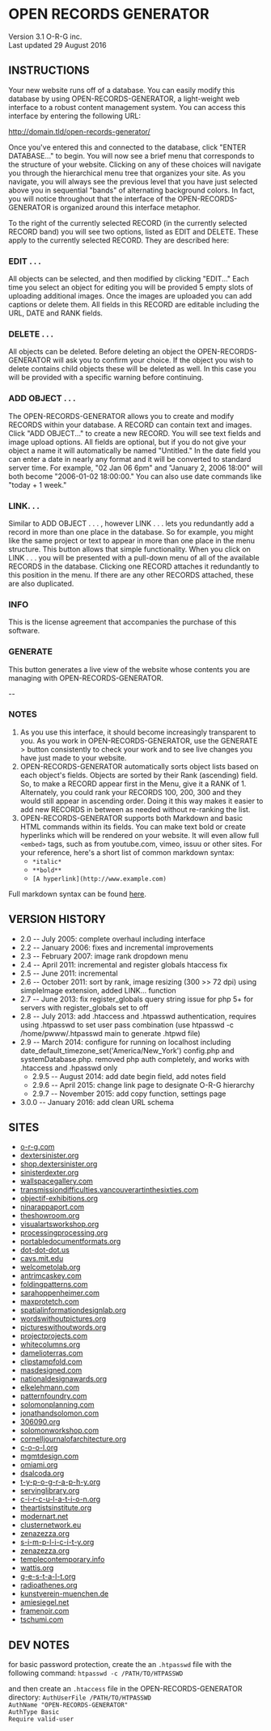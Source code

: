 # OPEN RECORDS GENERATOR
Version 3.1
O-R-G inc.  
Last updated 29 August 2016

## INSTRUCTIONS

Your new website runs off of a database. You can easily modify this database by using OPEN-RECORDS-GENERATOR, a light-weight web interface to a robust content management system. You can access this interface by entering the following URL:

http://domain.tld/open-records-generator/

Once you've entered this and connected to the database, click "ENTER DATABASE..." to begin. You will now see a brief menu that corresponds to the structure of your website. Clicking on any of these choices will navigate you through the hierarchical menu tree that organizes your site. As you navigate, you will always see the previous level that you have just selected above you in sequential "bands" of alternating background colors. In fact, you will notice throughout that the interface of the OPEN-RECORDS-GENERATOR is organized around this interface metaphor.

To the right of the currently selected RECORD (in the currently selected RECORD band) you will see two options, listed as EDIT and DELETE. These apply to the currently selected RECORD. They are described here:

### EDIT . . .

All objects can be selected, and then modified by clicking "EDIT..." Each time you select an object for editing you will be provided 5 empty slots of uploading additional images. Once the images are uploaded you can add captions or delete them. All fields in this RECORD are editable including the URL, DATE and RANK fields.

### DELETE . . . 

All objects can be deleted. Before deleting an object the OPEN-RECORDS-GENERATOR will ask you to confirm your choice. If the object you wish to delete contains child objects these will be deleted as well. In this case you will be provided with a specific warning before continuing. 

### ADD OBJECT . . .

The OPEN-RECORDS-GENERATOR allows you to create and modify RECORDS within your database. A RECORD can contain text and images. Click "ADD OBJECT..." to create a new RECORD. You will see text fields and image upload options. All fields are optional, but if you do not give your object a name it will automatically be named "Untitled." In the date field you can enter a date in nearly any format and it will be converted to standard server time. For example, "02 Jan 06 6pm" and "January 2, 2006 18:00" will both become "2006-01-02 18:00:00." You can also use date commands like "today + 1 week." 

### LINK. . .

Similar to ADD OBJECT . . . , however LINK . . . lets you redundantly add a record in more than one place in the database. So for example, you might like the same project or text to appear in more than one place in the menu structure. This button allows that simple functionality. When you click on LINK . . . you will be presented with a pull-down menu of all of the available RECORDS in the database. Clicking one RECORD attaches it redundantly to this position in the menu. If there are any other RECORDS attached, these are also duplicated.

### INFO

This is the license agreement that accompanies the purchase of this software.

### GENERATE

This button generates a live view of the website whose contents you are managing with OPEN-RECORDS-GENERATOR.

--

### NOTES

1. As you use this interface, it should become increasingly transparent to you. As you work in OPEN-RECORDS-GENERATOR, use the GENERATE > button consistently to check your work and to see live changes you have just made to your website.
2. OPEN-RECORDS-GENERATOR automatically sorts object lists based on each object's fields. Objects are sorted by their Rank (ascending) field. So, to make a RECORD appear first in the Menu, give it a RANK of 1. Alternately, you could rank your RECORDS 100, 200, 300 and they would still appear in ascending order. Doing it this way makes it easier to add new RECORDS in between as needed without re-ranking the list.
3. OPEN-RECORDS-GENERATOR supports both Markdown and basic HTML commands within its fields. You can make text bold or create hyperlinks which will be rendered on your website. It will even allow full `<embed>` tags, such as from youtube.com, vimeo, issuu or other sites. For your reference, here's a short list of common markdown syntax:
   + `*italic*`
   + `**bold**`
   + `[A hyperlink](http://www.example.com)`

Full markdown syntax can be found [here](https://daringfireball.net/projects/markdown/syntax). 

## VERSION HISTORY

+ 2.0 -- July 2005: complete overhaul including interface
+ 2.2 -- January 2006: fixes and incremental improvements
+ 2.3 -- February 2007: image rank dropdown menu
+ 2.4 -- April 2011: incremental and register globals htaccess fix
+ 2.5 -- June 2011: incremental
+ 2.6 -- October 2011: sort by rank, image resizing (300 >> 72 dpi) using simpleImage extension, added LINK... function
+ 2.7 -- June 2013:  fix register\_globals query string issue for php 5+ for servers with register\_globals set to off 
+ 2.8 -- July 2013: add .htaccess and .htpasswd authentication, requires using .htpasswd to set user pass combination (use htpasswd -c /home/pwww/.htpasswd main to generate .htpwd file)
+ 2.9 -- March 2014: configure for running on localhost including date\_default\_timezone\_set('America/New\_York') config.php and systemDatabase.php. removed php auth completely, and works with .htaccess and .hpasswd only
  - 2.9.5 -- August 2014: add date begin field, add notes field
  - 2.9.6 -- April 2015: change link page to designate O-R-G hierarchy
  - 2.9.7 -- November 2015: add copy function, settings page
+ 3.0.0 -- January 2016: add clean URL schema

## SITES
+ [o-r-g.com](http://www.o-r-g.com/)
+ [dextersinister.org](http://www.dextersinister.org/)
+ [shop.dextersinister.org](http://shop.dextersinister.org/)
+ [sinisterdexter.org](http://www.sinisterdexter.org/)
+ [wallspacegallery.com](http://www.wallspacegallery.com/)
+ [transmissiondifficulties.vancouverartinthesixties.com](http://transmissiondifficulties.vancouverartinthesixties.com/)
+ [objectif-exhibitions.org](http://www.objectif-exhibitions.org/)
+ [ninarappaport.com](http://www.ninarappaport.com/)
+ [theshowroom.org](http://www.theshowroom.org/)
+ [visualartsworkshop.org](http://www.visualartsworkshop.org/)
+ [processingprocessing.org](http://processingprocessing.org/)
+ [portabledocumentformats.org](http://portabledocumentformats.org/)
+ [dot-dot-dot.us](http://www.dot-dot-dot.us/)
+ [cavs.mit.edu](http://cavs.mit.edu/)
+ [welcometolab.org](http://www.welcometolab.org/)
+ [antrimcaskey.com](http://www.antrimcaskey.com/)
+ [foldingpatterns.com](http://www.foldingpatterns.com/)
+ [sarahoppenheimer.com](http://www.sarahoppenheimer.com/)
+ [maxprotetch.com](http://www.maxprotetch.com/)
+ [spatialinformationdesignlab.org](http://www.spatialinformationdesignlab.org/)
+ [wordswithoutpictures.org](http://www.wordswithoutpictures.org/)
+ [pictureswithoutwords.org](http://www.pictureswithoutwords.org/)
+ [projectprojects.com](http://www.projectprojects.com/)
+ [whitecolumns.org](http://www.whitecolumns.org/)
+ [damelioterras.com](http://www.damelioterras.com/)
+ [clipstampfold.com](http://www.clipstampfold.com/)
+ [masdesigned.com](http://www.masdesigned.com/)
+ [nationaldesignawards.org](http://www.nationaldesignawards.org/)
+ [elkelehmann.com](http://www.elkelehmann.com/)
+ [patternfoundry.com](http://www.patternfoundry.com/)
+ [solomonplanning.com](http://www.solomonplanning.com/)
+ [jonathandsolomon.com](http://www.jonathandsolomon.com/)
+ [306090.org](http://www.306090.org/)
+ [solomonworkshop.com](http://www.solomonworkshop.com/)
+ [cornelljournalofarchitecture.org](http://www.cornelljournalofarchitecture.org/)
+ [c-o-o-l.org](http://www.c-o-o-l.org/)
+ [mgmtdesign.com](http://www.mgmtdesign.com/)
+ [omiami.org](http://www.omiami.org/)
+ [dsalcoda.org](http://www.dsalcoda.org/)
+ [t-y-p-o-g-r-a-p-h-y.org](http://www.t-y-p-o-g-r-a-p-h-y.org/)
+ [servinglibrary.org](http://www.servinglibrary.org/)
+ [c-i-r-c-u-l-a-t-i-o-n.org](http://www.c-i-r-c-u-l-a-t-i-o-n.org/)
+ [theartistsinstitute.org](http://www.theartistsinstitute.org/)
+ [modernart.net](http://www.modernart.net/)
+ [clusternetwork.eu](http://www.clusternetwork.eu/)
+ [zenazezza.org](http://www.zenazezza.org/)
+ [s-i-m-p-l-i-c-i-t-y.org](http://www.s-i-m-p-l-i-c-i-t-y.org/)
+ [zenazezza.org](http://www.zenazezza.org/)
+ [templecontemporary.info](http://www.templecontemporary.info/)
+ [wattis.org](http://www.wattis.org/)
+ [g-e-s-t-a-l-t.org](http://www.g-e-s-t-a-l-t.org/)
+ [radioathenes.org](http://www.radioathenes.org/)
+ [kunstverein-muenchen.de](http://www.kunstverein-muenchen.de)
+ [amiesiegel.net](http://amiesiegel.net/)
+ [framenoir.com](http://framenoir.com/)
+ [tschumi.com](http://www.tschumi.com/)

## DEV NOTES
for basic password protection, create the an `.htpasswd` file with the following command:
`htpasswd -c /PATH/TO/HTPASSWD`


and then create an `.htaccess` file in the OPEN-RECORDS-GENERATOR directory:
`AuthUserFile /PATH/TO/HTPASSWD`  
`AuthName "OPEN-RECORDS-GENERATOR"`  
`AuthType Basic`  
`Require valid-user`  
